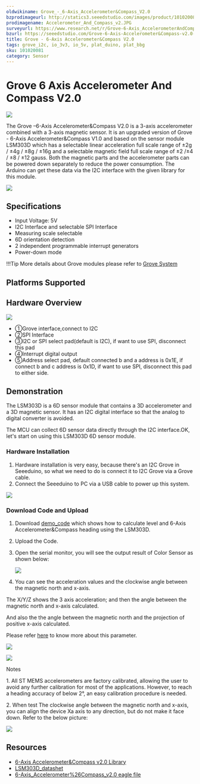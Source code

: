 ```yaml
---
oldwikiname: Grove_-_6-Axis_Accelerometer&Compass_V2.0
bzprodimageurl: http://statics3.seeedstudio.com/images/product/101020081 1.jpg
prodimagename: Accelerometer_And_Compass_v2.JPG
surveyurl: https://www.research.net/r/Grove-6-Axis_AccelerometerAndCompass_V2_0
bzurl: https://seeedstudio.com/Grove-6-Axis-Accelerometer&Compass-v2.0-p-2476.html
title: Grove - 6-Axis Accelerometer&Compass V2.0
tags: grove_i2c, io_3v3, io_5v, plat_duino, plat_bbg
sku: 101020081
category: Sensor
---
```


# Grove 6 Axis Accelerometer And Compass V2.0

![](https://raw.githubusercontent.com/SeeedDocument/Grove-6-Axis\_AccelerometerAndCompass\_V2.0/master/img/Accelerometer\_And\_Compass\_v2.JPG)

The Grove –6-Axis Accelerometer\&Compass V2.0 is a 3-axis accelerometer combined with a 3-axis magnetic sensor. It is an upgraded version of Grove - 6-Axis Accelerometer\&Compass V1.0 and based on the sensor module LSM303D which has a selectable linear acceleration full scale range of ±2g / ±4g / ±8g / ±16g and a selectable magnetic field full scale range of ±2 /±4 / ±8 / ±12 gauss. Both the magnetic parts and the accelerometer parts can be powered down separately to reduce the power consumption. The Arduino can get these data via the I2C interface with the given library for this module.

[![](https://raw.githubusercontent.com/SeeedDocument/common/master/Get\_One\_Now\_Banner.png)](http://www.seeedstudio.com/Grove-6-Axis-Accelerometer%26Compass-v2.0-p-2476.html)

## Specifications

* Input Voltage: 5V
* I2C Interface and selectable SPI Interface
* Measuring scale selectable
* 6D orientation detection
* 2 independent programmable interrupt generators
* Power-down mode

!!!Tip More details about Grove modules please refer to [Grove System](http://wiki.seeed.cc/Grove\_System/)

## Platforms Supported

## Hardware Overview

![](https://raw.githubusercontent.com/SeeedDocument/Grove-6-Axis\_AccelerometerAndCompass\_V2.0/master/img/Grove-6-Axis\_AccelerometerAndCompass\_V2.0\_inter.jpg)

* ①Grove interface,connect to I2C
* ②SPI Interface
* ③I2C or SPI select pad(default is I2C), if want to use SPI, disconnect this pad
* ④Interrupt digital output
* ⑤Address select pad, default connected b and a address is 0x1E, if connect b and c address is 0x1D, if want to use SPI, disconnect this pad to either side.

## Demonstration

The LSM303D is a 6D sensor module that contains a 3D accelerometer and a 3D magnetic sensor. It has an I2C digital interface so that the analog to digital converter is avoided.

The MCU can collect 6D sensor data directly through the I2C interface.OK, let's start on using this LSM303D 6D sensor module.

### Hardware Installation

1. Hardware installation is very easy, because there's an I2C Grove in Seeeduino, so what we need to do is connect it to I2C Grove via a Grove cable.
2. Connect the Seeeduino to PC via a USB cable to power up this system.

![](https://raw.githubusercontent.com/SeeedDocument/Grove-6-Axis\_AccelerometerAndCompass\_V2.0/master/img/6-Axis\_AccelerometerAndCompass\_V2.0\_connect.jpg)

### Download Code and Upload

1. Download [demo\_code](https://github.com/Seeed-Studio/6Axis\_Accelerometer\_And\_Compass\_v2) which shows how to calculate level and 6-Axis Accelerometer\&Compass heading using the LSM303D.
2. Upload the Code.
3.  Open the serial monitor, you will see the output result of Color Sensor as shown below:

    ![](https://raw.githubusercontent.com/SeeedDocument/Grove-6-Axis\_AccelerometerAndCompass\_V2.0/master/img/6-Axis\_AccelerometerAndCompass\_V2.0\_demo.jpg)
4. You can see the acceleration values and the clockwise angle between the magnetic north and x-axis.

The X/Y/Z shows the 3 axis acceleration; and then the angle between the magnetic north and x-axis calculated.

And also the the angle between the magnetic north and the projection of positive x-axis calculated.

Please refer [here](https://raw.githubusercontent.com/SeeedDocument/Grove-6-Axis\_AccelerometerAndCompass\_V2.0/master/res/LSM303\_application\_note.pdf) to know more about this parameter.

![](https://raw.githubusercontent.com/SeeedDocument/Grove-6-Axis\_AccelerometerAndCompass\_V2.0/master/img/Airplane.jpg)

![](https://raw.githubusercontent.com/SeeedDocument/Grove-6-Axis\_AccelerometerAndCompass\_V2.0/master/img/Airplane\_calculated.jpg)

Notes

1\. All ST MEMS accelerometers are factory calibrated, allowing the user to avoid any further calibration for most of the applications. However, to reach a heading accuracy of below 2°, an easy calibration procedure is needed.

2\. When test The clockwise angle between the magnetic north and x-axis, you can align the device Xa axis to any direction, but do not make it face down. Refer to the below picture:

![](https://raw.githubusercontent.com/SeeedDocument/Grove-6-Axis\_AccelerometerAndCompass\_V2.0/master/img/Testing.jpg)

## Resources

* [6-Axis Accelerometer\&Compass v2.0 Library](https://github.com/Seeed-Studio/6Axis\_Accelerometer\_And\_Compass\_v2)
* [LSM303D\_datashet](https://raw.githubusercontent.com/SeeedDocument/Grove-6-Axis\_AccelerometerAndCompass\_V2.0/master/res/LSM303D\_datasheet.pdf)
* [6-Axis\_Accelerometer%26Compass\_v2.0 eagle file](https://raw.githubusercontent.com/SeeedDocument/Grove-6-Axis\_AccelerometerAndCompass\_V2.0/master/res/Grove-6-Axis\_AccelerometerAndCompass\_v2.0\_sch\_pcb.zip)
